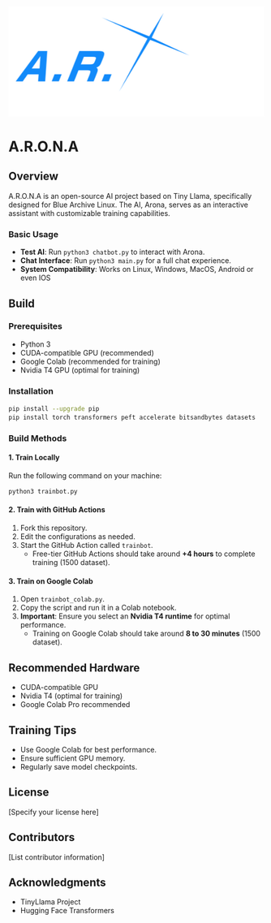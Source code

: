 <p align="center">
  <img src="logo.png" alt="A.R.O.N.A Logo">
</p>

# A.R.O.N.A

## Overview

A.R.O.N.A is an open-source AI project based on Tiny Llama, specifically designed for Blue Archive Linux. The AI, Arona, serves as an interactive assistant with customizable training capabilities.

### Basic Usage

- **Test AI**: Run `python3 chatbot.py` to interact with Arona.
- **Chat Interface**: Run `python3 main.py` for a full chat experience.
- **System Compatibility**: Works on Linux, Windows, MacOS, Android or even IOS

## Build

### Prerequisites

- Python 3
- CUDA-compatible GPU (recommended)
- Google Colab (recommended for training)
- Nvidia T4 GPU (optimal for training)

### Installation

```bash
pip install --upgrade pip
pip install torch transformers peft accelerate bitsandbytes datasets
```

### Build Methods

#### 1. Train Locally

Run the following command on your machine:

```bash
python3 trainbot.py
```

#### 2. Train with GitHub Actions

1. Fork this repository.
2. Edit the configurations as needed.
3. Start the GitHub Action called `trainbot`.
   - Free-tier GitHub Actions should take around **+4 hours** to complete training (1500 dataset).

#### 3. Train on Google Colab

1. Open `trainbot_colab.py`.
2. Copy the script and run it in a Colab notebook.
3. **Important**: Ensure you select an **Nvidia T4 runtime** for optimal performance.
   - Training on Google Colab should take around **8 to 30 minutes** (1500 dataset).

## Recommended Hardware

- CUDA-compatible GPU
- Nvidia T4 (optimal for training)
- Google Colab Pro recommended

## Training Tips

- Use Google Colab for best performance.
- Ensure sufficient GPU memory.
- Regularly save model checkpoints.

## License

[Specify your license here]

## Contributors

[List contributor information]

## Acknowledgments

- TinyLlama Project
- Hugging Face Transformers

